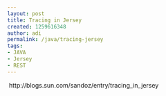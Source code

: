 ```yaml
---
layout: post
title: Tracing in Jersey
created: 1259616348
author: adi
permalink: /java/tracing-jersey
tags:
- JAVA
- Jersey
- REST
---
```

<p>&nbsp;http://blogs.sun.com/sandoz/entry/tracing_in_jersey</p>
